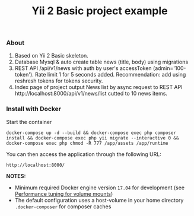 <p align="center">
     <h1 align="center">Yii 2 Basic project example</h1>
    <br>
</p>

### About

1. Based on Yii 2 Basic skeleton.
2. Database Mysql & auto create table news (title, body) using migrations
3. REST API /api/v1/news with auth by user's accessToken (admin='100-token'). Rate limit 1 for 5 seconds added. Recommendation: add using reshresh tokens for tokens security.
4. Index page of project output News list by async request to REST API http://localhost:8000/api/v1/news/list cutted to 10 news items.


### Install with Docker
    
Start the container

    docker-compose up -d --build && docker-compose exec php composer install && docker-compose exec php yii migrate --interactive 0 && docker-compose exec php chmod -R 777 /app/assets /app/runtime
    
You can then access the application through the following URL:

    http://localhost:8000/

**NOTES:** 
- Minimum required Docker engine version `17.04` for development (see [Performance tuning for volume mounts](https://docs.docker.com/docker-for-mac/osxfs-caching/))
- The default configuration uses a host-volume in your home directory `.docker-composer` for composer caches



